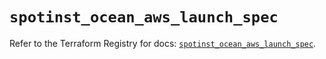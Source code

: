 # `spotinst_ocean_aws_launch_spec`

Refer to the Terraform Registry for docs: [`spotinst_ocean_aws_launch_spec`](https://registry.terraform.io/providers/spotinst/spotinst/1.200.0/docs/resources/ocean_aws_launch_spec).
